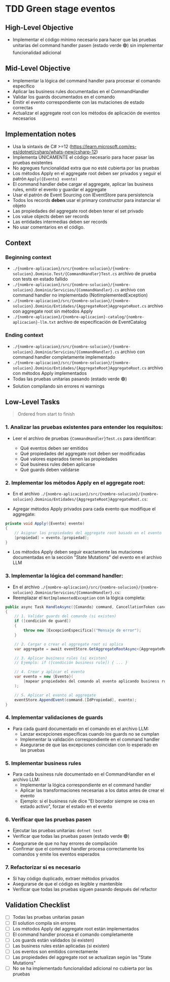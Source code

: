 # TDD Green stage eventos

## High-Level Objective

- Implementar el código mínimo necesario para hacer que las pruebas unitarias del command handler pasen (estado verde 🟢) sin implementar funcionalidad adicional

## Mid-Level Objective

- Implementar la lógica del command handler para procesar el comando específico
- Aplicar las business rules documentadas en el CommandHandler
- Validar los guards documentados en el comando
- Emitir el evento correspondiente con las mutaciones de estado correctas
- Actualizar el aggregate root con los métodos de aplicación de eventos necesarios

## Implementation notes

- Usa la sintaxis de C# >=12 (https://learn.microsoft.com/es-es/dotnet/csharp/whats-new/csharp-12)
- Implementa ÚNICAMENTE el código necesario para hacer pasar las pruebas existentes
- No agregues funcionalidad extra que no esté cubierta por las pruebas
- Los métodos Apply en el aggregate root deben ser privados y seguir el patrón `Apply({Evento} evento)`
- El command handler debe cargar el aggregate, aplicar las business rules, emitir el evento y guardar el aggregate
- Usar el patrón de Event Sourcing con IEventStore para persistencia
- Todos los records **deben** usar el primary constructor para instanciar el objeto
- Las propiedades del aggregate root deben tener el set privado
- Los value objects deben ser records
- Las entidades intermedias deben ser records
- No usar comentarios en el código.

## Context

### Beginning context

- `./{nombre-aplicacion}/src/{nombre-solucion}/{nombre-solucion}.Dominio.Test/{CommandHandler}Test.cs` archivo de prueba con tests en estado fallido
- `./{nombre-aplicacion}/src/{nombre-solucion}/{nombre-solucion}.Dominio/Servicios/{CommandHandler}.cs` archivo con command handler no implementado (NotImplementedException)
- `./{nombre-aplicacion}/src/{nombre-solucion}/{nombre-solucion}.Dominio/Entidades/{AggregateRoot}AggregateRoot.cs` archivo con aggregate root sin métodos Apply
- `./{nombre-aplicacion}/{nombre-aplicacion}-catalog/{nombre-aplicacion}-llm.txt` archivo de especificación de EventCatalog

### Ending context

- `./{nombre-aplicacion}/src/{nombre-solucion}/{nombre-solucion}.Dominio/Servicios/{CommandHandler}.cs` archivo con command handler completamente implementado
- `./{nombre-aplicacion}/src/{nombre-solucion}/{nombre-solucion}.Dominio/Entidades/{AggregateRoot}AggregateRoot.cs` archivo con métodos Apply implementados
- Todas las pruebas unitarias pasando (estado verde 🟢)
- Solution compilando sin errores ni warnings

## Low-Level Tasks

> Ordered from start to finish

### 1. Analizar las pruebas existentes para entender los requisitos:

- Leer el archivo de pruebas `{CommandHandler}Test.cs` para identificar:

  - Qué eventos deben ser emitidos
  - Qué propiedades del aggregate root deben ser modificadas
  - Qué valores esperados tienen las propiedades
  - Qué business rules deben aplicarse
  - Qué guards deben validarse

### 2. Implementar los métodos Apply en el aggregate root:

- En el archivo `./{nombre-aplicacion}/src/{nombre-solucion}/{nombre-solucion}.Dominio/Entidades/{AggregateRoot}AggregateRoot.cs`:

- Agregar métodos Apply privados para cada evento que modifique el aggregate:

```c#
private void Apply({Evento} evento)
{
    // Asignar las propiedades del aggregate root basado en el evento
    [propiedad] = evento.[propiedad];
}
```

- Los métodos Apply deben seguir exactamente las mutaciones documentadas en la sección "State Mutations" del evento en el archivo LLM

### 3. Implementar la lógica del command handler:

- En el archivo `./{nombre-aplicacion}/src/{nombre-solucion}/{nombre-solucion}.Dominio/Servicios/{CommandHandler}.cs`:
- Reemplazar el `NotImplementedException` con la lógica completa:

```c#
public async Task HandleAsync({Comando} command, CancellationToken cancellationToken)
{
    // 1. Validar guards del comando (si existen)
    if ([condición de guard])
    {
        throw new [ExcepcionEspecifica]("Mensaje de error");
    }

    // 2. Cargar o crear el aggregate root si aplica
    var aggregate = await eventStore.GetAggregateRootAsync<{AggregateRoot}AggregateRoot>(command.[IdPropiedad], cancellationToken);

    // 3. Aplicar business rules (si existen)
    // Ejemplo: if ([condición business rule]) { ... }

    // 4. Crear y aplicar el evento
    var evento = new {Evento}(
        [mapear propiedades del comando al evento aplicando business rules si es necesario]
    );

    // 5. Aplicar el evento al aggregate
    eventStore.AppendEvent(command.[IdPropiedad], evento);
}
```

### 4. Implementar validaciones de guards

- Para cada guard documentado en el comando en el archivo LLM:
  - Lanzar excepciones específicas cuando los guards no se cumplan
  - Implementar la validación correspondiente en el command handler
  - Asegurarse de que las excepciones coincidan con lo esperado en las pruebas

### 5. Implementar business rules

- Para cada business rule documentado en el CommandHandler en el archivo LLM:
  - Implementar la lógica correspondiente en el command handler
  - Aplicar las transformaciones necesarias a los datos antes de crear el evento
  - Ejemplo: si el business rule dice "El borrador siempre se crea en estado activo", forzar el estado en el evento

### 6. Verificar que las pruebas pasen

- Ejecutar las pruebas unitarias: `dotnet test`
- Verificar que todas las pruebas pasen (estado verde 🟢)
- Asegurarse de que no hay errores de compilación
- Confirmar que el command handler procesa correctamente los comandos y emite los eventos esperados

### 7. Refactorizar si es necesario

- Si hay código duplicado, extraer métodos privados
- Asegurarse de que el código es legible y mantenible
- Verificar que todas las pruebas siguen pasando después del refactor

## Validation Checklist

- [ ] Todas las pruebas unitarias pasan
- [ ] El solution compila sin errores
- [ ] Los métodos Apply del aggregate root están implementados
- [ ] El command handler procesa el comando completamente
- [ ] Los guards están validados (si existen)
- [ ] Las business rules están aplicadas (si existen)
- [ ] Los eventos son emitidos correctamente
- [ ] Las propiedades del aggregate root se actualizan según las "State Mutations"
- [ ] No se ha implementado funcionalidad adicional no cubierta por las pruebas